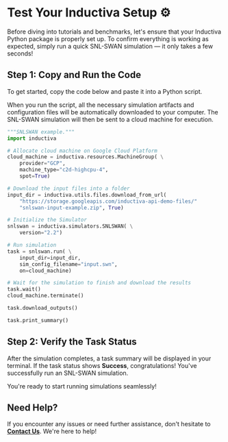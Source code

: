 # Test Your Inductiva Setup ⚙️
Before diving into tutorials and benchmarks, let's ensure that your Inductiva Python package is properly set up. To confirm everything is working as expected, simply run a quick SNL-SWAN simulation — it only takes a few seconds!

## Step 1: Copy and Run the Code
To get started, copy the code below and paste it into a Python script.

When you run the script, all the necessary simulation artifacts and configuration files will be automatically downloaded to your computer. The SNL-SWAN simulation will then be sent to a cloud machine for execution.

```python
"""SNLSWAN example."""
import inductiva

# Allocate cloud machine on Google Cloud Platform
cloud_machine = inductiva.resources.MachineGroup( \
    provider="GCP",
    machine_type="c2d-highcpu-4",
    spot=True)

# Download the input files into a folder
input_dir = inductiva.utils.files.download_from_url(
    "https://storage.googleapis.com/inductiva-api-demo-files/"
    "snlswan-input-example.zip", True)

# Initialize the Simulator
snlswan = inductiva.simulators.SNLSWAN( \
    version="2.2")

# Run simulation
task = snlswan.run( \
    input_dir=input_dir,
    sim_config_filename="input.swn",
    on=cloud_machine)

# Wait for the simulation to finish and download the results
task.wait()
cloud_machine.terminate()

task.download_outputs()

task.print_summary()
```

## Step 2: Verify the Task Status
After the simulation completes, a task summary will be displayed in your terminal. If the task status shows **Success**, congratulations! You've successfully run an SNL-SWAN simulation.

You're ready to start running simulations seamlessly!

## Need Help?
If you encounter any issues or need further assistance, don't hesitate to [**Contact Us**](mailto:support@inductiva.ai). We're here to help!
